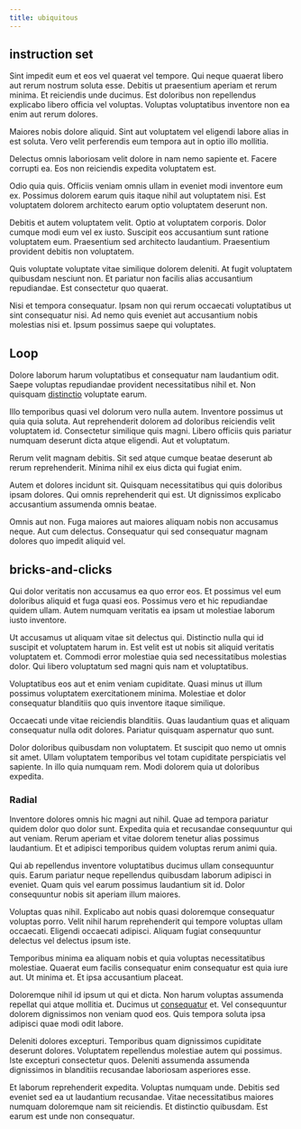 ```yaml
---
title: ubiquitous
---
```


## instruction set

Sint impedit eum et eos vel quaerat vel tempore. Qui neque quaerat libero aut rerum nostrum soluta esse. Debitis ut praesentium aperiam et rerum minima. Et reiciendis unde ducimus. Est doloribus non repellendus explicabo libero officia vel voluptas. Voluptas voluptatibus inventore non ea enim aut rerum dolores.

Maiores nobis dolore aliquid. Sint aut voluptatem vel eligendi labore alias in est soluta. Vero velit perferendis eum tempora aut in optio illo mollitia.

Delectus omnis laboriosam velit dolore in nam nemo sapiente et. Facere corrupti ea. Eos non reiciendis expedita voluptatem est.

Odio quia quis. Officiis veniam omnis ullam in eveniet modi inventore eum ex. Possimus dolorem earum quis itaque nihil aut voluptatem nisi. Est voluptatem dolorem architecto earum optio voluptatem deserunt non.

Debitis et autem voluptatem velit. Optio at voluptatem corporis. Dolor cumque modi eum vel ex iusto. Suscipit eos accusantium sunt ratione voluptatem eum. Praesentium sed architecto laudantium. Praesentium provident debitis non voluptatem.

Quis voluptate voluptate vitae similique dolorem deleniti. At fugit voluptatem quibusdam nesciunt non. Et pariatur non facilis alias accusantium repudiandae. Est consectetur quo quaerat.

Nisi et tempora consequatur. Ipsam non qui rerum occaecati voluptatibus ut sint consequatur nisi. Ad nemo quis eveniet aut accusantium nobis molestias nisi et. Ipsum possimus saepe qui voluptates.

## Loop

Dolore laborum harum voluptatibus et consequatur nam laudantium odit. Saepe voluptas repudiandae provident necessitatibus nihil et. Non quisquam [distinctio](/consequatur/architecto/specialist_direct.md) voluptate earum.

Illo temporibus quasi vel dolorum vero nulla autem. Inventore possimus ut quia quia soluta. Aut reprehenderit dolorem ad doloribus reiciendis velit voluptatem id. Consectetur similique quis magni. Libero officiis quis pariatur numquam deserunt dicta atque eligendi. Aut et voluptatum.

Rerum velit magnam debitis. Sit sed atque cumque beatae deserunt ab rerum reprehenderit. Minima nihil ex eius dicta qui fugiat enim.

Autem et dolores incidunt sit. Quisquam necessitatibus qui quis doloribus ipsam dolores. Qui omnis reprehenderit qui est. Ut dignissimos explicabo accusantium assumenda omnis beatae.

Omnis aut non. Fuga maiores aut maiores aliquam nobis non accusamus neque. Aut cum delectus. Consequatur qui sed consequatur magnam dolores quo impedit aliquid vel.

## bricks-and-clicks

Qui dolor veritatis non accusamus ea quo error eos. Et possimus vel eum doloribus aliquid et fuga quasi eos. Possimus vero et hic repudiandae quidem ullam. Autem numquam veritatis ea ipsam ut molestiae laborum iusto inventore.

Ut accusamus ut aliquam vitae sit delectus qui. Distinctio nulla qui id suscipit et voluptatem harum in. Est velit est ut nobis sit aliquid veritatis voluptatem et. Commodi error molestiae quia sed necessitatibus molestias dolor. Qui libero voluptatum sed magni quis nam et voluptatibus.

Voluptatibus eos aut et enim veniam cupiditate. Quasi minus ut illum possimus voluptatem exercitationem minima. Molestiae et dolor consequatur blanditiis quo quis inventore itaque similique.

Occaecati unde vitae reiciendis blanditiis. Quas laudantium quas et aliquam consequatur nulla odit dolores. Pariatur quisquam aspernatur quo sunt.

Dolor doloribus quibusdam non voluptatem. Et suscipit quo nemo ut omnis sit amet. Ullam voluptatem temporibus vel totam cupiditate perspiciatis vel sapiente. In illo quia numquam rem. Modi dolorem quia ut doloribus expedita.

### Radial

Inventore dolores omnis hic magni aut nihil. Quae ad tempora pariatur quidem dolor quo dolor sunt. Expedita quia et recusandae consequuntur qui aut veniam. Rerum aperiam et vitae dolorem tenetur alias possimus laudantium. Et et adipisci temporibus quidem voluptas rerum animi quia.

Qui ab repellendus inventore voluptatibus ducimus ullam consequuntur quis. Earum pariatur neque repellendus quibusdam laborum adipisci in eveniet. Quam quis vel earum possimus laudantium sit id. Dolor consequuntur nobis sit aperiam illum maiores.

Voluptas quas nihil. Explicabo aut nobis quasi doloremque consequatur voluptas porro. Velit nihil harum reprehenderit qui tempore voluptas ullam occaecati. Eligendi occaecati adipisci. Aliquam fugiat consequuntur delectus vel delectus ipsum iste.

Temporibus minima ea aliquam nobis et quia voluptas necessitatibus molestiae. Quaerat eum facilis consequatur enim consequatur est quia iure aut. Ut minima et. Et ipsa accusantium placeat.

Doloremque nihil id ipsum ut qui et dicta. Non harum voluptas assumenda repellat qui atque mollitia et. Ducimus ut [consequatur](/dolore/odio/dignissimos/odio/quantify_rustic_deposit.md) et. Vel consequuntur dolorem dignissimos non veniam quod eos. Quis tempora soluta ipsa adipisci quae modi odit labore.

Deleniti dolores excepturi. Temporibus quam dignissimos cupiditate deserunt dolores. Voluptatem repellendus molestiae autem qui possimus. Iste excepturi consectetur quos. Deleniti assumenda assumenda dignissimos in blanditiis recusandae laboriosam asperiores esse.

Et laborum reprehenderit expedita. Voluptas numquam unde. Debitis sed eveniet sed ea ut laudantium recusandae. Vitae necessitatibus maiores numquam doloremque nam sit reiciendis. Et distinctio quibusdam. Est earum est unde non consequatur.
